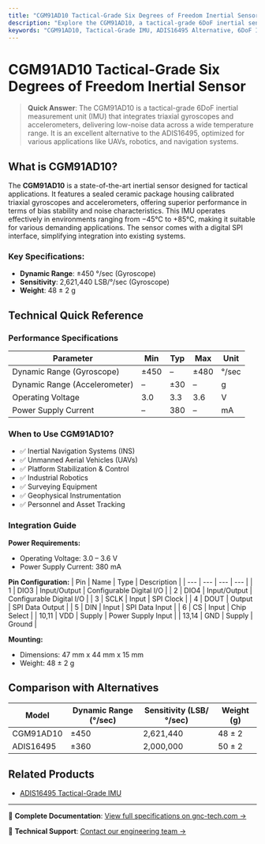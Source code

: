 ```yaml
---
title: "CGM91AD10 Tactical-Grade Six Degrees of Freedom Inertial Sensor - Technical Reference"
description: "Explore the CGM91AD10, a tactical-grade 6DoF inertial sensor with outstanding precision and stability, ideal for advanced navigation applications."
keywords: "CGM91AD10, Tactical-Grade IMU, ADIS16495 Alternative, 6DoF Inertial Sensor"
---
```


# CGM91AD10 Tactical-Grade Six Degrees of Freedom Inertial Sensor

> **Quick Answer**: The CGM91AD10 is a tactical-grade 6DoF inertial measurement unit (IMU) that integrates triaxial gyroscopes and accelerometers, delivering low-noise data across a wide temperature range. It is an excellent alternative to the ADIS16495, optimized for various applications like UAVs, robotics, and navigation systems.

## What is CGM91AD10?

The **CGM91AD10** is a state-of-the-art inertial sensor designed for tactical applications. It features a sealed ceramic package housing calibrated triaxial gyroscopes and accelerometers, offering superior performance in terms of bias stability and noise characteristics. This IMU operates effectively in environments ranging from −45°C to +85°C, making it suitable for various demanding applications. The sensor comes with a digital SPI interface, simplifying integration into existing systems.

### Key Specifications:
- **Dynamic Range**: ±450 °/sec (Gyroscope)
- **Sensitivity**: 2,621,440 LSB/°/sec (Gyroscope)
- **Weight**: 48 ± 2 g

## Technical Quick Reference

### Performance Specifications

| Parameter | Min | Typ | Max | Unit |
| --- | --- | --- | --- | --- |
| Dynamic Range (Gyroscope) | ±450 | – | ±480 | °/sec |
| Dynamic Range (Accelerometer) | – | ±30 | – | g |
| Operating Voltage | 3.0 | 3.3 | 3.6 | V |
| Power Supply Current | – | 380 | – | mA |

### When to Use CGM91AD10?
- ✅ Inertial Navigation Systems (INS)
- ✅ Unmanned Aerial Vehicles (UAVs)
- ✅ Platform Stabilization & Control
- ✅ Industrial Robotics
- ✅ Surveying Equipment
- ✅ Geophysical Instrumentation
- ✅ Personnel and Asset Tracking

### Integration Guide
**Power Requirements:**
- Operating Voltage: 3.0 – 3.6 V
- Power Supply Current: 380 mA

**Pin Configuration:**
| Pin | Name | Type | Description |
| --- | --- | --- | --- |
| 1 | DIO3 | Input/Output | Configurable Digital I/O |
| 2 | DIO4 | Input/Output | Configurable Digital I/O |
| 3 | SCLK | Input | SPI Clock |
| 4 | DOUT | Output | SPI Data Output |
| 5 | DIN | Input | SPI Data Input |
| 6 | CS | Input | Chip Select |
| 10,11 | VDD | Supply | Power Supply Input |
| 13,14 | GND | Supply | Ground |

**Mounting:**
- Dimensions: 47 mm x 44 mm x 15 mm
- Weight: 48 ± 2 g

## Comparison with Alternatives

| Model | Dynamic Range (°/sec) | Sensitivity (LSB/°/sec) | Weight (g) |
| --- | --- | --- | --- |
| CGM91AD10 | ±450 | 2,621,440 | 48 ± 2 |
| ADIS16495 | ±360 | 2,000,000 | 50 ± 2 |

## Related Products
- [ADIS16495 Tactical-Grade IMU](https://www.gnc-tech.com/products/adis16495)

---

📘 **Complete Documentation**: [View full specifications on gnc-tech.com →](https://www.gnc-tech.com/products/mems-imu-6-dof-cgm91ad10)

💬 **Technical Support**: [Contact our engineering team →](https://www.gnc-tech.com/contact)